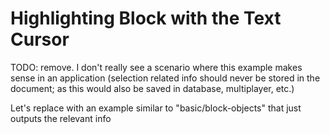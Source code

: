 # Highlighting Block with the Text Cursor

TODO: remove. I don't really see a scenario where this example makes sense in an application (selection related info should never be stored in the document; as this would also be saved in database, multiplayer, etc.)

Let's replace with an example similar to "basic/block-objects" that just outputs the relevant info
